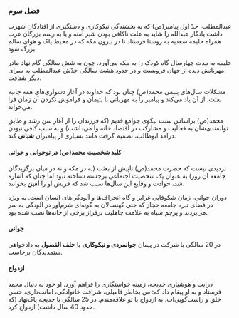 ### فصل سوم

عبدالمطلب، جدّ اول پیامبر(ص) که به بخشندگی نیکوکاری و دستگیری از افتادگان شهرت داشت یادگار عبدالله را شاید به علت ناکافی بودن شیر آمنه و یا به رسم بزرگان عرب همراه حلیمه سعدیه به روستا فرستاد تا در بیرون مکه که در محیط پاک و هوای سالم بزرگ شود.

حلیمه به مدت چهارسال گاه کودک را به مکه می‌آورد. چون به شش سالگی گام نهاد مادر مهربانش دیده از جهان فروبست و در حدود هشت سالگی جدّش عبدالمطلب به سرای دیگر شتافت.

مشکلات سال‌های یتیمی محمد(ص) چنان بود که خداوند در آغاز دشواری‌های همه جانبه بعثت، از آن یاد می‌کند و پیامبر را به مهربانی با یتیمان و فراموش نکردن آن زمان فرا می‌خواند.

محمد(ص) براساس سنت نیکوی جوامع قدیم (که فرزندان را از آغاز سن رشد و طابق توانمندی‌شان به فعالیت و مشارکت در اقتصاد خانه وا می‌داشت) و به سبب کافی نبودن درآمد ابوطالب، تصمیم گرفت مانند بسیاری از پیامبران **شبانی** کند.  

#### کلید شخصیت محمد(ص) در نوجوانی و جوانی
تردیدی نیست که حضرت محمد(ص) تاپیش از بعثت (نه در مکه و نه در میان برگزیدگان جامعه آن روز) به عنوان یک شخصیت اجتماعی برجسته شناخته نبود اما چنان که اشاره شد، حوادث و وقایع این سال‌ها سبب شد که قریش او را **امین** بخوانند.

دوران جوانی، زمان شکوفایی غرایز و گاه انحراف‌ها و آلودگی‌های انسان است. به ویژه در فضای تیره جامعه حجاز که حتی کهنسالان به گونه‌ای شرم‌آور در آلودگی به سر می‌بردند و پرچم سیاه به علامت جاهلیت برفراز برخی از خانه‌ها نصب شده بود.

#### جوانی
 در  20 سالگی با شرکت در پیمان **جوانمردی و نیکوکاری** یا **حلف الفضول** به دادخواهی ستمدیدگان برخاست.

#### ازدواج
درایت و هوشیاری خدیجه، زمینه خواستگاری را فراهم آورد. او خود به دنبال محمد فرستاد و به او پیغام داد که: من بخاطر فامیلی، شرافت خانوادگی، امانت‌داری، حسن خلق و راست‌گویی‌ات، به ازدواج با تو علاقه‌مندم.
در 25 سالگی با خدیجه پاک‌نهاد (که حدود 40 سال داشت) ازدواج کرد.
